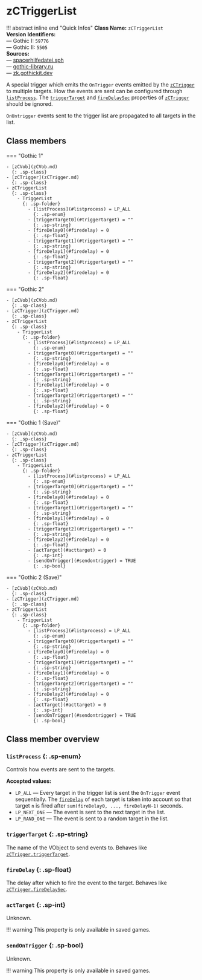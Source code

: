 # zCTriggerList

!!! abstract inline end "Quick Infos"
    **Class Name:** `zCTriggerList`<br/>
    **Version Identifiers:**<br />
    — Gothic I: `59776`<br/>
    — Gothic II: `5505`<br/>
    **Sources:**<br/>
    — [spacerhilfedatei.sph](https://wiki.worldofgothic.de/doku.php?id=spacer:hilfedatei)<br/>
    — [gothic-library.ru](http://www.gothic-library.ru/publ/class_zctriggerlist/1-1-0-534)<br/>
    — [zk.gothickit.dev](https://zk.gothickit.dev/engine/objects/zCTriggerList/)

A special trigger which emits the `OnTrigger` events emitted by the [`zCTrigger`](zCTrigger.md) to multiple targets.
How the events are sent can be configured through [`listProcess`](#listprocess). The
[`triggerTarget`](zCTrigger.md#triggertarget) and [`fireDelaySec`](zCTrigger.md#firedelaysec) properties of
[`zCTrigger`](zCTrigger.md) should be ignored.

`OnUntrigger` events sent to the trigger list are propagated to all targets in the list.

## Class members

=== "Gothic 1"

    - [zCVob](zCVob.md)
      {: .sp-class}
    - [zCTrigger](zCTrigger.md)
      {: .sp-class}
    - zCTriggerList
      {: .sp-class}
        - TriggerList
          {: .sp-folder}
            - [listProcess](#listprocess) = LP_ALL
              {: .sp-enum}
            - [triggerTarget0](#triggertarget) = ""
              {: .sp-string}
            - [fireDelay0](#firedelay) = 0
              {: .sp-float}
            - [triggerTarget1](#triggertarget) = ""
              {: .sp-string}
            - [fireDelay1](#firedelay) = 0
              {: .sp-float}
            - [triggerTarget2](#triggertarget) = ""
              {: .sp-string}
            - [fireDelay2](#firedelay) = 0
              {: .sp-float}

=== "Gothic 2"

    - [zCVob](zCVob.md)
      {: .sp-class}
    - [zCTrigger](zCTrigger.md)
      {: .sp-class}
    - zCTriggerList
      {: .sp-class}
        - TriggerList
          {: .sp-folder}
            - [listProcess](#listprocess) = LP_ALL
              {: .sp-enum}
            - [triggerTarget0](#triggertarget) = ""
              {: .sp-string}
            - [fireDelay0](#firedelay) = 0
              {: .sp-float}
            - [triggerTarget1](#triggertarget) = ""
              {: .sp-string}
            - [fireDelay1](#firedelay) = 0
              {: .sp-float}
            - [triggerTarget2](#triggertarget) = ""
              {: .sp-string}
            - [fireDelay2](#firedelay) = 0
              {: .sp-float}

=== "Gothic 1 (Save)"

    - [zCVob](zCVob.md)
      {: .sp-class}
    - [zCTrigger](zCTrigger.md)
      {: .sp-class}
    - zCTriggerList
      {: .sp-class}
        - TriggerList
          {: .sp-folder}
            - [listProcess](#listprocess) = LP_ALL
              {: .sp-enum}
            - [triggerTarget0](#triggertarget) = ""
              {: .sp-string}
            - [fireDelay0](#firedelay) = 0
              {: .sp-float}
            - [triggerTarget1](#triggertarget) = ""
              {: .sp-string}
            - [fireDelay1](#firedelay) = 0
              {: .sp-float}
            - [triggerTarget2](#triggertarget) = ""
              {: .sp-string}
            - [fireDelay2](#firedelay) = 0
              {: .sp-float}
            - [actTarget](#acttarget) = 0
              {: .sp-int}
            - [sendOnTrigger](#sendontrigger) = TRUE
              {: .sp-bool}

=== "Gothic 2 (Save)"

    - [zCVob](zCVob.md)
      {: .sp-class}
    - [zCTrigger](zCTrigger.md)
      {: .sp-class}
    - zCTriggerList
      {: .sp-class}
        - TriggerList
          {: .sp-folder}
            - [listProcess](#listprocess) = LP_ALL
              {: .sp-enum}
            - [triggerTarget0](#triggertarget) = ""
              {: .sp-string}
            - [fireDelay0](#firedelay) = 0
              {: .sp-float}
            - [triggerTarget1](#triggertarget) = ""
              {: .sp-string}
            - [fireDelay1](#firedelay) = 0
              {: .sp-float}
            - [triggerTarget2](#triggertarget) = ""
              {: .sp-string}
            - [fireDelay2](#firedelay) = 0
              {: .sp-float}
            - [actTarget](#acttarget) = 0
              {: .sp-int}
            - [sendOnTrigger](#sendontrigger) = TRUE
              {: .sp-bool}

## Class member overview

### `listProcess` {: .sp-enum}

Controls how events are sent to the targets.

**Accepted values:**
    
* `LP_ALL` — Every target in the trigger list is sent the `OnTrigger` event sequentially. The [`fireDelay`](#firedelay)
  of each target is taken into account so that target `n` is fired after `sum(fireDelay0, ..., fireDelayN-1)` seconds.
* `LP_NEXT_ONE` — The event is sent to the next target in the list.
* `LP_RAND_ONE` — The event is sent to a random target in the list.

### `triggerTarget` {: .sp-string}

The name of the VObject to send events to. Behaves like [`zCTrigger.triggerTarget`](zCTrigger.md#triggertarget).

### `fireDelay` {: .sp-float}

The delay after which to fire the event to the target. Behaves like [`zCTrigger.fireDelaySec`](zCTrigger.md#firedelaysec).

### `actTarget` {: .sp-int}

Unknown.

!!! warning
    This property is only available in saved games.

### `sendOnTrigger` {: .sp-bool}

Unknown.

!!! warning
    This property is only available in saved games.
